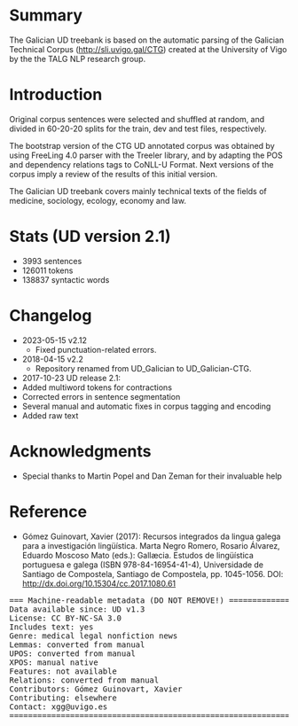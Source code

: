 # Summary

The Galician UD treebank is based on the automatic parsing of the Galician Technical Corpus (http://sli.uvigo.gal/CTG) created at the University of Vigo by the the TALG NLP research group.

# Introduction

Original corpus sentences were selected and shuffled at random, and divided in 60-20-20 splits for the train, dev and test files, respectively.

The bootstrap version of the CTG UD annotated corpus was obtained by using FreeLing 4.0 parser with the Treeler library, and by adapting the POS and dependency relations tags to CoNLL-U Format. Next versions of the corpus imply a review of the results of this initial version.

The Galician UD treebank covers mainly technical texts of the fields of medicine, sociology, ecology, economy and law.

# Stats (UD version 2.1)

* 3993 sentences
* 126011 tokens
* 138837 syntactic words

# Changelog

* 2023-05-15 v2.12
  * Fixed punctuation-related errors.
* 2018-04-15 v2.2
  * Repository renamed from UD_Galician to UD_Galician-CTG.
* 2017-10-23 UD release 2.1:
 * Added multiword tokens for contractions
 * Corrected errors in sentence segmentation
 * Several manual and automatic fixes in corpus tagging and encoding
 * Added raw text

# Acknowledgments

* Special thanks to Martin Popel and Dan Zeman for their invaluable help

# Reference

* Gómez Guinovart, Xavier (2017): Recursos integrados da lingua galega para a investigación lingüística. Marta Negro Romero, Rosario Álvarez, Eduardo Moscoso Mato (eds.): Gallæcia. Estudos de lingüística portuguesa e galega (ISBN 978-84-16954-41-4), Universidade de Santiago de Compostela, Santiago de Compostela, pp. 1045-1056. DOI: http://dx.doi.org/10.15304/cc.2017.1080.61



<pre>
=== Machine-readable metadata (DO NOT REMOVE!) ================================
Data available since: UD v1.3
License: CC BY-NC-SA 3.0
Includes text: yes
Genre: medical legal nonfiction news
Lemmas: converted from manual
UPOS: converted from manual
XPOS: manual native
Features: not available
Relations: converted from manual
Contributors: Gómez Guinovart, Xavier
Contributing: elsewhere
Contact: xgg@uvigo.es
===============================================================================
</pre>
